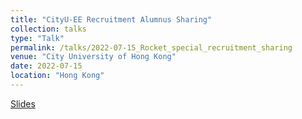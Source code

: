 ```yaml
---
title: "CityU-EE Recruitment Alumnus Sharing"
collection: talks
type: "Talk"
permalink: /talks/2022-07-15_Rocket_special_recruitment_sharing
venue: "City University of Hong Kong"
date: 2022-07-15
location: "Hong Kong"
---
```


[Slides](/files/2022-07-15_Rocket_special_recruitment_sharing.pdf)
